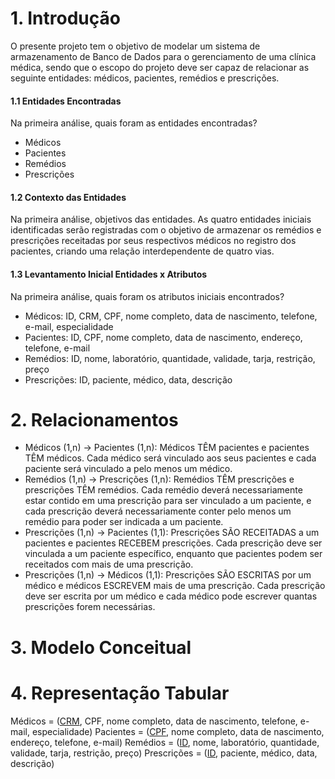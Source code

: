# 1. Introdução

O presente projeto tem o objetivo de modelar um sistema de armazenamento de Banco de Dados para o gerenciamento de uma clínica médica, sendo que o escopo do projeto deve ser capaz de relacionar as seguinte entidades: médicos, pacientes, remédios e prescrições. 

#### 1.1 Entidades Encontradas
Na primeira análise, quais foram as entidades encontradas?
- Médicos
- Pacientes
- Remédios
- Prescrições

#### 1.2 Contexto das Entidades
Na primeira análise, objetivos das entidades.
As quatro entidades iniciais identificadas serão registradas com o objetivo de armazenar os remédios e prescrições receitadas por seus respectivos médicos no registro dos pacientes, criando uma relação interdependente de quatro vias. 

#### 1.3  Levantamento Inicial Entidades x Atributos
Na primeira análise, quais foram os atributos iniciais encontrados?
- Médicos: ID, CRM, CPF, nome completo, data de nascimento, telefone, e-mail, especialidade
- Pacientes: ID, CPF, nome completo, data de nascimento, endereço, telefone, e-mail
- Remédios: ID, nome, laboratório, quantidade, validade, tarja, restrição, preço
- Prescrições: ID, paciente, médico, data, descrição


# 2. Relacionamentos

  - Médicos (1,n) → Pacientes (1,n): Médicos TÊM pacientes e pacientes TÊM médicos. Cada médico será vinculado aos seus pacientes e cada paciente será vinculado a pelo menos um médico.
  - Remédios (1,n) → Prescrições (1,n): Remédios TÊM prescrições e prescrições TÊM remédios. Cada remédio deverá necessariamente estar contido em uma prescrição para ser vinculado a um paciente, e cada prescrição deverá necessariamente conter pelo menos um remédio para poder ser indicada a um paciente.
  - Prescrições (1,n) → Pacientes (1,1): Prescrições SÃO RECEITADAS a um pacientes e pacientes RECEBEM prescrições. Cada prescrição deve ser vinculada a um paciente específico, enquanto que pacientes podem ser receitados com mais de uma prescrição.
  - Prescrições (1,n) → Médicos (1,1): Prescrições SÃO ESCRITAS por um médico e médicos ESCREVEM mais de uma prescrição. Cada prescrição deve ser escrita por um médico e cada médico pode escrever quantas prescrições forem necessárias. 

# 3. Modelo Conceitual



# 4. Representação Tabular

Médicos = (<ins>CRM</ins>, CPF, nome completo, data de nascimento, telefone, e-mail, especialidade)
Pacientes = (<ins>CPF</ins>, nome completo, data de nascimento, endereço, telefone, e-mail)
Remédios = (<ins>ID</ins>, nome, laboratório, quantidade, validade, tarja, restrição, preço)
Prescrições = (<ins>ID</ins>, paciente, médico, data, descrição)


